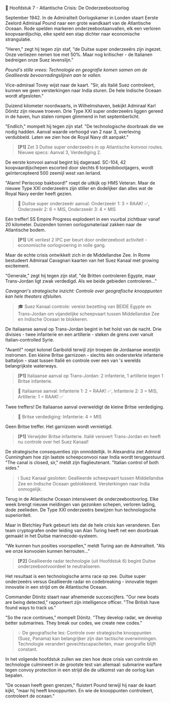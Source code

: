🌊 Hoofdstuk 7 - Atlantische Crisis: De Onderzeebootoorlog

September 1942. In de Admiraliteit Oorlogskamer in Londen staart Eerste Zeelord Admiraal Pound naar een grote wandkaart van de Atlantische Oceaan. Rode spelden markeren onderzeebootaanvallen, elk een verloren koopvaardijschip, elke speld een stap dichter naar economische strangulatie.

"Heren," zegt hij tegen zijn staf, "de Duitse super onderzeeërs zijn ingezet. Onze verliezen nemen toe met 50%. Maar nog kritischer - de Italianen bedreigen onze Suez levenslijn."

*Pound's stille vrees: Technologie en geografie komen samen om de Geallieerde bevoorradingslijnen aan te vallen.*

Vice-admiraal Tovey wijst naar de kaart. "Sir, als Italië Suez controleert, kunnen we geen versterkingen naar India sturen. De hele Indische Oceaan wordt afgesloten."

Duizend kilometer noordwaarts, in Wilhelmshaven, bekijkt Admiraal Karl Dönitz zijn nieuwe troeven. Drie Type XXI super onderzeeërs liggen gereed in de haven, hun stalen rompen glimmend in het septemberlicht.

"Endlich," mompelt hij tegen zijn staf. "De technologische doorbraak die we nodig hadden. Aanval waarde verhoogd van 2 naar 3, overleving verdubbeld. Laten we zien hoe de Royal Navy dit aanpakt."

> **[P1]** Zet 3 Duitse super onderzeeërs in op Atlantische konvooi routes. Nieuwe specs: Aanval 3, Verdediging 2.

De eerste konvooi aanval begint bij dageraad. SC-104, 42 koopvaardijschepen escorted door slechts 6 torpedobootjagers, wordt geïntercepteerd 500 zeemijl west van Ierland.

"Alarm! Periscoop bakboord!" roept de uitkijk op HMS Veteran. Maar de nieuwe Type XXI onderzeeërs zijn stiller en dodelijker dan alles wat de Royal Navy eerder heeft gezien.

> 🎲 Duitse super onderzeeër aanval: Onderzeeër 1: 3 = RAAK! ✅, Onderzeeër 2: 6 = MIS, Onderzeeër 3: 4 = MIS

Eén treffer! SS Empire Progress explodeert in een vuurbal zichtbaar vanaf 20 kilometer. Duizenden tonnen oorlogsmateriaal zakken naar de Atlantische bodem.

> **[P1]** UK verliest 2 IPC per beurt door onderzeeboot activiteit - economische oorlogvoering in volle gang.

Maar de echte crisis ontwikkelt zich in de Middellandse Zee. In Rome bestudeert Admiraal Cavagnari kaarten van het Suez Kanaal met growing excitement.

"Generale," zegt hij tegen zijn staf, "de Britten controleren Egypte, maar Trans-Jordan ligt zwak verdedigd. Als we beide gebieden controleren..."

*Cavagnari's strategische inzicht: Controle over geografische knooppunten kan hele theaters afsluiten.*

> 🎓 Suez Kanaal controle: vereist bezetting van BEIDE Egypte en Trans-Jordan om vijandelijke scheepvaart tussen Middellandse Zee en Indische Oceaan te blokkeren.

De Italiaanse aanval op Trans-Jordan begint in het holst van de nacht. Drie divisies - twee infanterie en een artillerie - steken de grens over vanuit Italian-controlled Syrie.

"Avanti!" roept kolonel Gariboldi terwijl zijn troepen de Jordaanse woestijn instromen. Een kleine Britse garnizoen - slechts één ondersterkte infanterie battaljon - staat tussen Italië en controle over een van 's werelds belangrijkste waterways.

> **[P1]** Italiaanse aanval op Trans-Jordan: 2 infanterie, 1 artillerie tegen 1 Britse infanterie.

> 🎲 Italiaanse aanval: Infanterie 1: 2 = RAAK! ✅, Infanterie 2: 3 = MIS, Artillerie: 1 = RAAK! ✅

Twee treffers! De Italiaanse aanval overweldigt de kleine Britse verdediging.

> 🎲 Britse verdediging: Infanterie: 4 = MIS

Geen Britse treffer. Het garnizoen wordt vernietigd.

> **[P1]** Verwijder Britse infanterie. Italië verovert Trans-Jordan en heeft nu controle over het Suez Kanaal!

De strategische consequenties zijn onmiddellijk. In Alexandria ziet Admiral Cunningham hoe zijn laatste scheepconvooi naar India wordt teruggestuurd. "The canal is closed, sir," meldt zijn flaglieutenant. "Italian control of both sides."

> ℹ️ Suez Kanaal gesloten: Geallieerde scheepvaart tussen Middellandse Zee en Indische Oceaan geblokkeerd. Versterkingen naar India onmogelijk.

Terug in de Atlantische Oceaan intensiveert de onderzeebootoorlog. Elke week brengt nieuwe meldingen van gezonken schepen, verloren lading, dode zeelieden. De Type XXI onderzeeërs bewijzen hun technologische superioriteit.

Maar in Bletchley Park gebeurt iets dat de hele crisis kan veranderen. Een team cryptografen onder leiding van Alan Turing heeft net een doorbraak gemaakt in het Duitse marinecode-systeem.

"We kunnen hun posities voorspellen," meldt Turing aan de Admiraliteit. "Als we onze konvooien kunnen herrouten..."

> **[P2]** Geallieerde radar technologie (uit Hoofdstuk 6) begint Duitse onderzeebootvoordeel te neutraliseren.

Het resultaat is een technologische arms race op zee. Duitse super onderzeeërs versus Geallieerde radar en codebreaking - innovatie tegen innovatie in een strijd om de Atlantische Oceaan.

Commander Dönitz staart naar afnemende succescijfers. "Our new boats are being detected," rapporteert zijn intelligence officer. "The British have found ways to track us."

"So the race continues," mompelt Dönitz. "They develop radar, we develop better submarines. They break our codes, we create new codes."

> 💡 De geografische les: Controle over strategische knooppunten (Suez, Panama) kan belangrijker zijn dan tactische overwinningen. Technologie verandert gevechtscapaciteiten, maar geografie blijft constant.

In het volgende hoofdstuk zullen we zien hoe deze crisis van controle en technologie culmineert in de grootste test van allemaal: submarine warfare tegen convoy protection in een strijd die de uitkomst van de oorlog kan bepalen.

"De oceaan heeft geen grenzen," fluistert Pound terwijl hij naar de kaart kijkt, "maar hij heeft knooppunten. En wie de knooppunten controleert, controleert de oceaan."